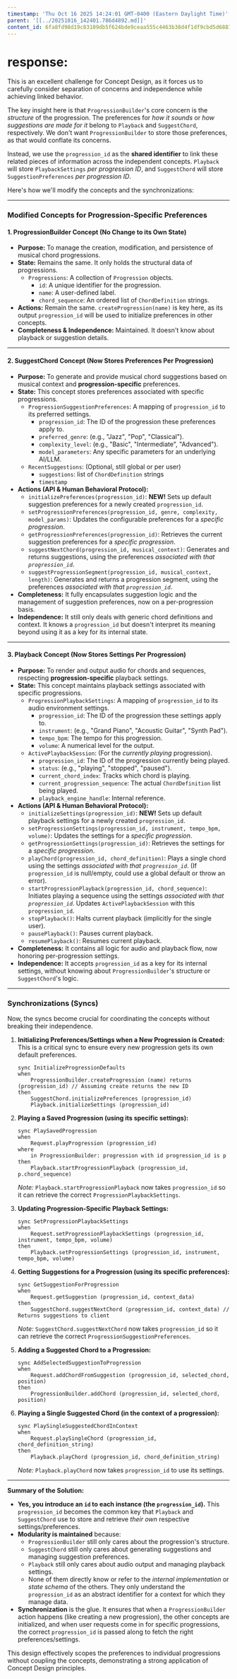 ```yaml
---
timestamp: 'Thu Oct 16 2025 14:24:01 GMT-0400 (Eastern Daylight Time)'
parent: '[[../20251016_142401.786d4892.md]]'
content_id: 6fa8fd98d19c83109db5f624bde9ceaa555c4463b38d4f1df9cbd5d68811c980
---
```


# response:

This is an excellent challenge for Concept Design, as it forces us to carefully consider separation of concerns and independence while achieving linked behavior.

The key insight here is that `ProgressionBuilder`'s core concern is the *structure* of the progression. The preferences for *how it sounds* or *how suggestions are made for it* belong to `Playback` and `SuggestChord`, respectively. We don't want `ProgressionBuilder` to store those preferences, as that would conflate its concerns.

Instead, we use the `progression_id` as the **shared identifier** to link these related pieces of information across the independent concepts. `Playback` will store `PlaybackSettings` *per progression ID*, and `SuggestChord` will store `SuggestionPreferences` *per progression ID*.

Here's how we'll modify the concepts and the synchronizations:

***

### Modified Concepts for Progression-Specific Preferences

#### 1. ProgressionBuilder Concept (No Change to its Own State)

* **Purpose:** To manage the creation, modification, and persistence of musical chord progressions.
* **State:** Remains the same. It only holds the structural data of progressions.
  * `Progressions`: A collection of `Progression` objects.
    * `id`: A unique identifier for the progression.
    * `name`: A user-defined label.
    * `chord_sequence`: An ordered list of `ChordDefinition` strings.
* **Actions:** Remain the same. `createProgression(name)` is key here, as its output `progression_id` will be used to initialize preferences in other concepts.
* **Completeness & Independence:** Maintained. It doesn't know about playback or suggestion details.

***

#### 2. SuggestChord Concept (Now Stores Preferences Per Progression)

* **Purpose:** To generate and provide musical chord suggestions based on musical context and **progression-specific** preferences.
* **State:** This concept stores preferences associated with specific progressions.
  * `ProgressionSuggestionPreferences`: A mapping of `progression_id` to its preferred settings.
    * `progression_id`: The ID of the progression these preferences apply to.
    * `preferred_genre`: (e.g., "Jazz", "Pop", "Classical").
    * `complexity_level`: (e.g., "Basic", "Intermediate", "Advanced").
    * `model_parameters`: Any specific parameters for an underlying AI/LLM.
  * `RecentSuggestions`: (Optional, still global or per user)
    * `suggestions`: list of `ChordDefinition` strings
    * `timestamp`
* **Actions (API & Human Behavioral Protocol):**
  * `initializePreferences(progression_id)`: **NEW!** Sets up default suggestion preferences for a newly created `progression_id`.
  * `setProgressionPreferences(progression_id, genre, complexity, model_params)`: Updates the configurable preferences for a *specific progression*.
  * `getProgressionPreferences(progression_id)`: Retrieves the current suggestion preferences for a *specific progression*.
  * `suggestNextChord(progression_id, musical_context)`: Generates and returns suggestions, using the preferences *associated with that `progression_id`*.
  * `suggestProgressionSegment(progression_id, musical_context, length)`: Generates and returns a progression segment, using the preferences *associated with that `progression_id`*.
* **Completeness:** It fully encapsulates suggestion logic and the management of suggestion preferences, now on a per-progression basis.
* **Independence:** It still only deals with generic chord definitions and context. It knows a `progression_id` but doesn't interpret its meaning beyond using it as a key for its internal state.

***

#### 3. Playback Concept (Now Stores Settings Per Progression)

* **Purpose:** To render and output audio for chords and sequences, respecting **progression-specific** playback settings.
* **State:** This concept maintains playback settings associated with specific progressions.
  * `ProgressionPlaybackSettings`: A mapping of `progression_id` to its audio environment settings.
    * `progression_id`: The ID of the progression these settings apply to.
    * `instrument`: (e.g., "Grand Piano", "Acoustic Guitar", "Synth Pad").
    * `tempo_bpm`: The tempo for this progression.
    * `volume`: A numerical level for the output.
  * `ActivePlaybackSession`: (For the *currently playing* progression).
    * `progression_id`: The ID of the progression currently being played.
    * `status`: (e.g., "playing", "stopped", "paused").
    * `current_chord_index`: Tracks which chord is playing.
    * `current_progression_sequence`: The actual `ChordDefinition` list being played.
    * `playback_engine_handle`: Internal reference.
* **Actions (API & Human Behavioral Protocol):**
  * `initializeSettings(progression_id)`: **NEW!** Sets up default playback settings for a newly created `progression_id`.
  * `setProgressionSettings(progression_id, instrument, tempo_bpm, volume)`: Updates the settings for a *specific progression*.
  * `getProgressionSettings(progression_id)`: Retrieves the settings for a *specific progression*.
  * `playChord(progression_id, chord_definition)`: Plays a single chord using the settings *associated with that `progression_id`*. (If `progression_id` is null/empty, could use a global default or throw an error).
  * `startProgressionPlayback(progression_id, chord_sequence)`: Initiates playing a sequence using the settings *associated with that `progression_id`*. Updates `ActivePlaybackSession` with this `progression_id`.
  * `stopPlayback()`: Halts current playback (implicitly for the single user).
  * `pausePlayback()`: Pauses current playback.
  * `resumePlayback()`: Resumes current playback.
* **Completeness:** It contains all logic for audio and playback flow, now honoring per-progression settings.
* **Independence:** It accepts `progression_id` as a key for its internal settings, without knowing about `ProgressionBuilder`'s structure or `SuggestChord`'s logic.

***

### Synchronizations (Syncs)

Now, the syncs become crucial for coordinating the concepts without breaking their independence.

1. **Initializing Preferences/Settings when a New Progression is Created:**
   This is a critical sync to ensure every new progression gets its own default preferences.

   ```
   sync InitializeProgressionDefaults
   when
       ProgressionBuilder.createProgression (name) returns (progression_id) // Assuming create returns the new ID
   then
       SuggestChord.initializePreferences (progression_id)
       Playback.initializeSettings (progression_id)
   ```

2. **Playing a Saved Progression (using its specific settings):**
   ```
   sync PlaySavedProgression
   when
       Request.playProgression (progression_id)
   where
       in ProgressionBuilder: progression with id progression_id is p
   then
       Playback.startProgressionPlayback (progression_id, p.chord_sequence)
   ```
   *Note:* `Playback.startProgressionPlayback` now takes `progression_id` so it can retrieve the correct `ProgressionPlaybackSettings`.

3. **Updating Progression-Specific Playback Settings:**
   ```
   sync SetProgressionPlaybackSettings
   when
       Request.setProgressionPlaybackSettings (progression_id, instrument, tempo_bpm, volume)
   then
       Playback.setProgressionSettings (progression_id, instrument, tempo_bpm, volume)
   ```

4. **Getting Suggestions for a Progression (using its specific preferences):**
   ```
   sync GetSuggestionForProgression
   when
       Request.getSuggestion (progression_id, context_data)
   then
       SuggestChord.suggestNextChord (progression_id, context_data) // Returns suggestions to client
   ```
   *Note:* `SuggestChord.suggestNextChord` now takes `progression_id` so it can retrieve the correct `ProgressionSuggestionPreferences`.

5. **Adding a Suggested Chord to a Progression:**
   ```
   sync AddSelectedSuggestionToProgression
   when
       Request.addChordFromSuggestion (progression_id, selected_chord, position)
   then
       ProgressionBuilder.addChord (progression_id, selected_chord, position)
   ```

6. **Playing a Single Suggested Chord (in the context of a progression):**
   ```
   sync PlaySingleSuggestedChordInContext
   when
       Request.playSingleChord (progression_id, chord_definition_string)
   then
       Playback.playChord (progression_id, chord_definition_string)
   ```
   *Note:* `Playback.playChord` now takes `progression_id` to use its settings.

***

**Summary of the Solution:**

* **Yes, you introduce an `id` to each instance (the `progression_id`).** This `progression_id` becomes the common key that `Playback` and `SuggestChord` use to store and retrieve *their own* respective settings/preferences.
* **Modularity is maintained** because:
  * `ProgressionBuilder` still only cares about the progression's structure.
  * `SuggestChord` still only cares about generating suggestions and managing suggestion preferences.
  * `Playback` still only cares about audio output and managing playback settings.
  * None of them directly know or refer to the *internal implementation* or *state schema* of the others. They only understand the `progression_id` as an abstract identifier for a context for which they manage data.
* **Synchronization** is the glue. It ensures that when a `ProgressionBuilder` action happens (like creating a new progression), the other concepts are initialized, and when user requests come in for specific progressions, the correct `progression_id` is passed along to fetch the right preferences/settings.

This design effectively scopes the preferences to individual progressions without coupling the concepts, demonstrating a strong application of Concept Design principles.
